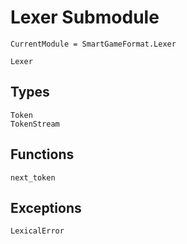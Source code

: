 # Lexer Submodule

```@meta
CurrentModule = SmartGameFormat.Lexer
```

```@docs
Lexer
```

## Types

```@docs
Token
TokenStream
```

## Functions

```@docs
next_token
```

## Exceptions

```@docs
LexicalError
```
